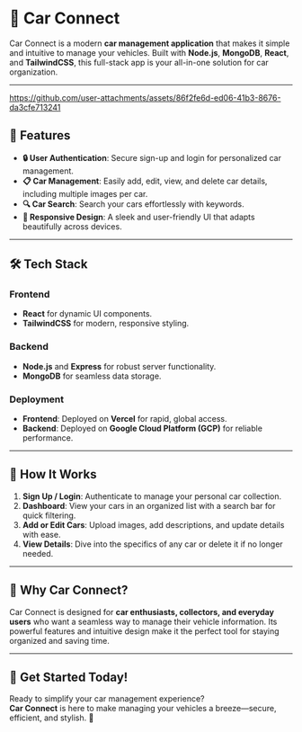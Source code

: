 # 🚗 Car Connect 

Car Connect is a modern **car management application** that makes it simple and intuitive to manage your vehicles. Built with **Node.js**, **MongoDB**, **React**, and **TailwindCSS**, this full-stack app is your all-in-one solution for car organization.  

---


https://github.com/user-attachments/assets/86f2fe6d-ed06-41b3-8676-da3cfe713241



## 🌟 Features

- **🔒 User Authentication**: Secure sign-up and login for personalized car management.  
- **📋 Car Management**: Easily add, edit, view, and delete car details, including multiple images per car.  
- **🔍 Car Search**: Search your cars effortlessly with keywords.  
- **📱 Responsive Design**: A sleek and user-friendly UI that adapts beautifully across devices.  

---

## 🛠️ Tech Stack

### Frontend  
- **React** for dynamic UI components.  
- **TailwindCSS** for modern, responsive styling.  

### Backend  
- **Node.js** and **Express** for robust server functionality.  
- **MongoDB** for seamless data storage.  

### Deployment  
- **Frontend**: Deployed on **Vercel** for rapid, global access.  
- **Backend**: Deployed on **Google Cloud Platform (GCP)** for reliable performance.  

---

## 📖 How It Works  

1. **Sign Up / Login**: Authenticate to manage your personal car collection.  
2. **Dashboard**: View your cars in an organized list with a search bar for quick filtering.  
3. **Add or Edit Cars**: Upload images, add descriptions, and update details with ease.  
4. **View Details**: Dive into the specifics of any car or delete it if no longer needed.  

---

## 🎯 Why Car Connect?

Car Connect is designed for **car enthusiasts, collectors, and everyday users** who want a seamless way to manage their vehicle information. Its powerful features and intuitive design make it the perfect tool for staying organized and saving time.  

---

## 🌟 Get Started Today!

Ready to simplify your car management experience?  
**Car Connect** is here to make managing your vehicles a breeze—secure, efficient, and stylish. 🚀  
